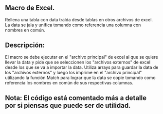 ## **Macro de Excel**.

Rellena una tabla con data traída desde tablas en otros archivos de excel. La data se jala y unifica tomando como referencia una columna con nombres en común.

## **Descripción:**

El macro se debe ejecutar en el "archivo principal" de excel al que se quiere llevar la data y pide que se seleccionen los "archivos externos" de excel desde los que se va a importar la data. Utiliza arrays para guardar la data de los "archivos externos" y luego los imprime en el "archivo principal" utilizando la función Match para lograr que la data se copie tomando como referencia los nombres en común de sus respectivas columnas.

## **Nota:** El código está comentado más a detalle por si piensas que puede ser de utilidad.


